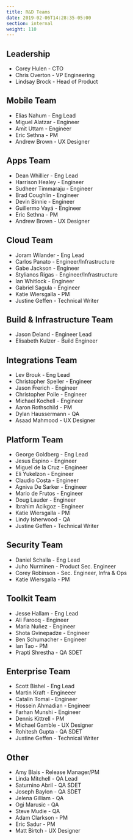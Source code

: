 ```yaml
---
title: R&D Teams
date: 2019-02-06T14:28:35-05:00
section: internal
weight: 110
---
```


## Leadership

* Corey Hulen - CTO
* Chris Overton - VP Engineering
* Lindsay Brock - Head of Product

## Mobile Team

* Elias Nahum - Eng Lead
* Miguel Alatzar - Engineer
* Amit Uttam - Engineer
* Eric Sethna - PM
* Andrew Brown - UX Designer

## Apps Team

* Dean Whillier - Eng Lead
* Harrison Healey - Engineer
* Sudheer Timmaraju - Engineer
* Brad Coughlin - Engineer
* Devin Binnie - Engineer
* Guillermo Vayá - Engineer
* Eric Sethna - PM
* Andrew Brown - UX Designer

## Cloud Team

* Joram Wilander - Eng Lead
* Carlos Panato - Engineer/Infrastructure
* Gabe Jackson - Engineer
* Stylianos Rigas - Engineer/Infrastructure
* Ian Whitlock - Engineer
* Gabriel Sagula - Engineer
* Katie Wiersgalla - PM
* Justine Geffen - Technical Writer

## Build & Infrastructure Team

* Jason Deland - Engineer Lead
* Elisabeth Kulzer - Build Engineer

## Integrations Team

* Lev Brouk - Eng Lead
* Christopher Speller - Engineer
* Jason Frerich - Engineer
* Christopher Poile - Engineer
* Michael Kochell - Engineer
* Aaron Rothschild - PM
* Dylan Haussermann - QA
* Asaad Mahmood - UX Designer

## Platform Team

* George Goldberg - Eng Lead
* Jesus Espino - Engineer
* Miguel de la Cruz - Engineer
* Eli Yukelzon - Engineer
* Claudio Costa - Engineer
* Agniva De Sarker - Engineer
* Mario de Frutos - Engineer
* Doug Lauder - Engineer
* Ibrahim Acikgoz - Engineer
* Katie Wiersgalla - PM
* Lindy Isherwood - QA
* Justine Geffen - Technical Writer

## Security Team

* Daniel Schalla - Eng Lead
* Juho Nurminen - Product Sec. Engineer
* Corey Robinson - Sec. Engineer, Infra & Ops
* Katie Wiersgalla - PM

## Toolkit Team

* Jesse Hallam - Eng Lead
* Ali Farooq - Engineer
* Maria Nuñez - Engineer
* Shota Gvinepadze - Engineer
* Ben Schumacher - Engineer
* Ian Tao - PM
* Prapti Shrestha - QA SDET

## Enterprise Team
* Scott Bishel - Eng Lead
* Martin Kraft - Engineeer
* Catalin Tomai - Engineer
* Hossein Ahmadian - Engineer
* Farhan Munshi - Engineer
* Dennis Kittrell - PM 
* Michael Gamble - UX Designer
* Rohitesh Gupta - QA SDET
* Justine Geffen - Technical Writer

## Other

* Amy Blais - Release Manager/PM
* Linda Mitchell - QA Lead
* Saturnino Abril - QA SDET
* Joseph Baylon - QA SDET
* Jelena Gilliam - QA
* Ogi Marusic - QA
* Steve Mudie - QA
* Adam Clarkson - PM
* Eric Sadur - PM
* Matt Birtch - UX Designer
